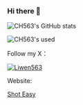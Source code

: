 ### Hi there 👋

![CH563's GitHub stats](https://github-readme-stats.vercel.app/api?username=ch563)

![CH563's used](https://github-readme-stats.vercel.app/api/top-langs/?username=ch563&layout=compact)

Follow my X：

[![Liwen563](https://img.shields.io/twitter/follow/LiWen563?style=social)](https://twitter.com/LiWen563)

Website:

[Shot Easy](https://shoteasy.fun/)
